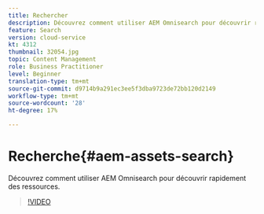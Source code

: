 ```yaml
---
title: Rechercher
description: Découvrez comment utiliser AEM Omnisearch pour découvrir rapidement des ressources.
feature: Search
version: cloud-service
kt: 4312
thumbnail: 32054.jpg
topic: Content Management
role: Business Practitioner
level: Beginner
translation-type: tm+mt
source-git-commit: d9714b9a291ec3ee5f3dba9723de72bb120d2149
workflow-type: tm+mt
source-wordcount: '28'
ht-degree: 17%

---
```



# Recherche{#aem-assets-search}

Découvrez comment utiliser AEM Omnisearch pour découvrir rapidement des ressources.

>[!VIDEO](https://video.tv.adobe.com/v/32054/?quality=12&learn=on&hidetitle=true)
